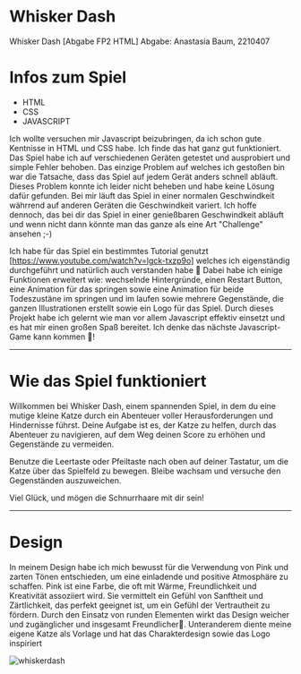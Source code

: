 # Whisker Dash
Whisker Dash [Abgabe FP2 HTML]
Abgabe: Anastasia Baum, 2210407

# Infos zum Spiel
- HTML
- CSS
- JAVASCRIPT

Ich wollte versuchen mir Javascript beizubringen, da ich schon gute Kentnisse in HTML und CSS habe. Ich finde das hat ganz gut funktioniert. Das Spiel habe ich auf verschiedenen Geräten getestet und ausprobiert und simple Fehler behoben. Das einzige Problem auf welches ich gestoßen bin war die Tatsache, dass das Spiel auf jedem Gerät anders schnell abläuft. Dieses Problem konnte ich leider nicht beheben und habe keine Lösung dafür gefunden. Bei mir läuft das Spiel in einer normalen Geschwindkeit währrend auf anderen Geräten die Geschwindkeit variert. Ich hoffe dennoch, das bei dir das Spiel in einer genießbaren Geschwindkeit abläuft und wenn nicht dann könnte man das ganze als eine Art "Challenge" ansehen ;-)

Ich habe für das Spiel ein bestimmtes Tutorial genutzt [https://www.youtube.com/watch?v=lgck-txzp9o] welches ich eigenständig durchgeführt und natürlich auch verstanden habe 🙂 Dabei habe ich einige Funktionen erweitert wie: wechselnde Hintergründe, einen Restart Button, eine Animation für das springen sowie eine Animation für beide Todeszustäne im springen und im laufen sowie mehrere Gegenstände, die ganzen Illustrationen erstellt sowie ein Logo für das Spiel. Durch dieses Projekt habe ich gelernt wie man vor allem Javascript effektiv einsetzt und es hat mir einen großen Spaß bereitet. Ich denke das nächste Javascript-Game kann kommen 🙂!

____________________________
# Wie das Spiel funktioniert

Willkommen bei Whisker Dash, einem spannenden Spiel, in dem du eine mutige kleine Katze durch ein Abenteuer voller Herausforderungen und Hindernisse führst. Deine Aufgabe ist es, der Katze zu helfen, durch das Abenteuer zu navigieren, auf dem Weg deinen Score zu erhöhen und Gegenstände zu vermeiden.

Benutze die Leertaste oder Pfeiltaste nach oben auf deiner Tastatur, um die Katze über das Spielfeld zu bewegen. Bleibe wachsam und versuche den Gegenständen auszuweichen.

Viel Glück, und mögen die Schnurrhaare mit dir sein!
____________________________
# Design
In meinem Design habe ich mich bewusst für die Verwendung von Pink und zarten Tönen entschieden, um eine einladende und positive Atmosphäre zu schaffen. Pink ist eine Farbe, die oft mit Wärme, Freundlichkeit und Kreativität assoziiert wird. Sie vermittelt ein Gefühl von Sanftheit und Zärtlichkeit, das perfekt geeignet ist, um ein Gefühl der Vertrautheit zu fördern. Durch den Einsatz von runden Elementen wirkt das Design weicher und zugänglicher und insgesamt Freundlicher🙂. Unteranderem diente meine eigene Katze als Vorlage und hat das Charakterdesign sowie das Logo inspiriert

![whiskerdash](https://github.com/user-attachments/assets/629e8096-b6f2-46dc-b498-698f9a4f7ca3)

